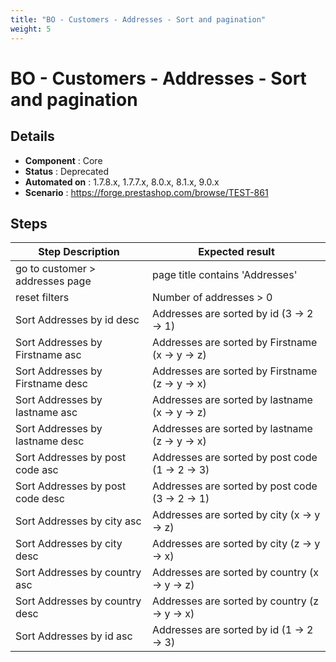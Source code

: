 ```yaml
---
title: "BO - Customers - Addresses - Sort and pagination"
weight: 5
---
```


# BO - Customers - Addresses - Sort and pagination
## Details
* **Component** : Core
* **Status** : Deprecated
* **Automated on** : 1.7.8.x, 1.7.7.x, 8.0.x, 8.1.x, 9.0.x
* **Scenario** : https://forge.prestashop.com/browse/TEST-861

## Steps
| Step Description | Expected result |
| ----- | ----- |
| go to customer > addresses page | page title contains 'Addresses' |
| reset filters | Number of addresses > 0 |
| Sort Addresses by id desc | Addresses are sorted by id (3 -> 2 -> 1) |
| Sort Addresses by Firstname asc | Addresses are sorted by Firstname (x -> y -> z) |
| Sort Addresses by Firstname desc | Addresses are sorted by Firstname (z -> y -> x) |
| Sort Addresses by lastname asc | Addresses are sorted by lastname (x -> y -> z) |
| Sort Addresses by lastname desc | Addresses are sorted by lastname (z -> y -> x) |
| Sort Addresses by post code asc | Addresses are sorted by post code (1 -> 2 -> 3) |
| Sort Addresses by post code desc | Addresses are sorted by post code (3 -> 2 -> 1) |
| Sort Addresses by city asc | Addresses are sorted by city (x -> y -> z) |
| Sort Addresses by city desc | Addresses are sorted by city (z -> y -> x) |
| Sort Addresses by country asc | Addresses are sorted by country (x -> y -> z) |
| Sort Addresses by country desc | Addresses are sorted by country (z -> y -> x) |
| Sort Addresses by id asc | Addresses are sorted by id (1 -> 2 -> 3) |
